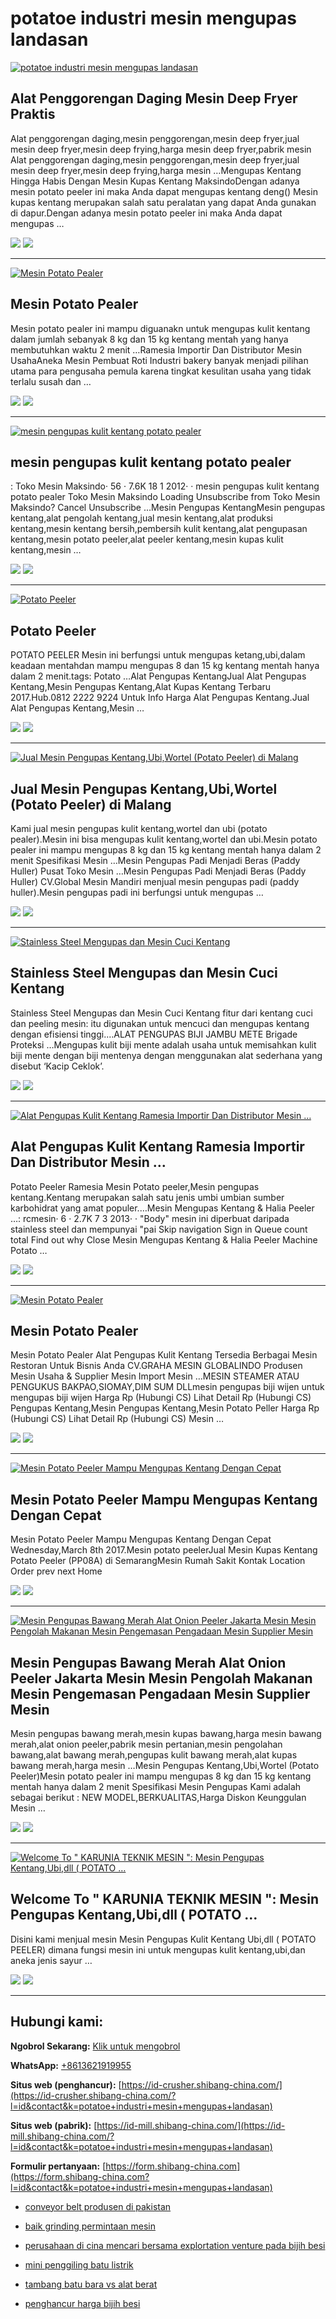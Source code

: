 # potatoe industri mesin mengupas landasan

<a href="https://swt.shibang-china.com/?l=id&img&k=potatoe+industri+mesin+mengupas+landasan" target="_blank">![potatoe industri mesin mengupas landasan](http://static.shibang-china.com/all-800x300/1100.jpg)</a>

## Alat Penggorengan Daging Mesin Deep Fryer Praktis
Alat penggorengan daging,mesin penggorengan,mesin deep fryer,jual mesin deep fryer,mesin deep frying,harga mesin deep fryer,pabrik mesin Alat penggorengan daging,mesin penggorengan,mesin deep fryer,jual mesin deep fryer,mesin deep frying,harga mesin …Mengupas Kentang Hingga Habis Dengan Mesin Kupas Kentang MaksindoDengan adanya mesin potato peeler ini maka Anda dapat mengupas kentang deng() Mesin kupas kentang merupakan salah satu peralatan yang dapat Anda gunakan di dapur.Dengan adanya mesin potato peeler ini maka Anda dapat mengupas …


<a href="https://whatsapp.shibangsoft.com/WhatsApp.php" target="_blank" title="WhatsApp">![](http://static.shibang-china.com/icon/whatsapp.png)</a> <a href="https://swt.shibang-china.com/?l=id&icon&k=potatoe+industri+mesin+mengupas+landasan" target="_blank">![](http://static.shibang-china.com/icon/chat-id.png)</a>

---

<a href="https://swt.shibang-china.com/?l=id&img&k=potatoe+industri+mesin+mengupas+landasan" target="_blank">![Mesin Potato Pealer](http://static.shibang-china.com/all-800x300/29.jpg)</a>

## Mesin Potato Pealer
Mesin potato pealer ini mampu diguanakn untuk mengupas kulit kentang dalam jumlah sebanyak 8 kg dan 15 kg kentang mentah yang hanya membutuhkan waktu 2 menit …Ramesia Importir Dan Distributor Mesin UsahaAneka Mesin Pembuat Roti Industri bakery banyak menjadi pilihan utama para pengusaha pemula karena tingkat kesulitan usaha yang tidak terlalu susah dan …


<a href="https://whatsapp.shibangsoft.com/WhatsApp.php" target="_blank" title="WhatsApp">![](http://static.shibang-china.com/icon/whatsapp.png)</a> <a href="https://swt.shibang-china.com/?l=id&icon&k=potatoe+industri+mesin+mengupas+landasan" target="_blank">![](http://static.shibang-china.com/icon/chat-id.png)</a>

---

<a href="https://swt.shibang-china.com/?l=id&img&k=potatoe+industri+mesin+mengupas+landasan" target="_blank">![mesin pengupas kulit kentang potato pealer](http://static.shibang-china.com/all-800x300/281.jpg)</a>

## mesin pengupas kulit kentang potato pealer
: Toko Mesin Maksindo· 56 · 7.6K 18 1 2012· · mesin pengupas kulit kentang potato pealer Toko Mesin Maksindo Loading Unsubscribe from Toko Mesin Maksindo? Cancel Unsubscribe …Mesin Pengupas KentangMesin pengupas kentang,alat pengolah kentang,jual mesin kentang,alat produksi kentang,mesin kentang bersih,pembersih kulit kentang,alat pengupasan kentang,mesin potato peeler,alat peeler kentang,mesin kupas kulit kentang,mesin …


<a href="https://whatsapp.shibangsoft.com/WhatsApp.php" target="_blank" title="WhatsApp">![](http://static.shibang-china.com/icon/whatsapp.png)</a> <a href="https://swt.shibang-china.com/?l=id&icon&k=potatoe+industri+mesin+mengupas+landasan" target="_blank">![](http://static.shibang-china.com/icon/chat-id.png)</a>

---

<a href="https://swt.shibang-china.com/?l=id&img&k=potatoe+industri+mesin+mengupas+landasan" target="_blank">![Potato Peeler](http://static.shibang-china.com/all-800x300/686.jpg)</a>

## Potato Peeler
POTATO PEELER Mesin ini berfungsi untuk mengupas ketang,ubi,dalam keadaan mentahdan mampu mengupas 8 dan 15 kg kentang mentah hanya dalam 2 menit.tags: Potato …Alat Pengupas KentangJual Alat Pengupas Kentang,Mesin Pengupas Kentang,Alat Kupas Kentang Terbaru 2017.Hub.0812 2222 9224 Untuk Info Harga Alat Pengupas Kentang.Jual Alat Pengupas Kentang,Mesin …


<a href="https://whatsapp.shibangsoft.com/WhatsApp.php" target="_blank" title="WhatsApp">![](http://static.shibang-china.com/icon/whatsapp.png)</a> <a href="https://swt.shibang-china.com/?l=id&icon&k=potatoe+industri+mesin+mengupas+landasan" target="_blank">![](http://static.shibang-china.com/icon/chat-id.png)</a>

---

<a href="https://swt.shibang-china.com/?l=id&img&k=potatoe+industri+mesin+mengupas+landasan" target="_blank">![Jual Mesin Pengupas Kentang,Ubi,Wortel (Potato Peeler) di Malang](http://static.shibang-china.com/all-800x300/114.jpg)</a>

## Jual Mesin Pengupas Kentang,Ubi,Wortel (Potato Peeler) di Malang
Kami jual mesin pengupas kulit kentang,wortel dan ubi (potato pealer).Mesin ini bisa mengupas kulit kentang,wortel dan ubi.Mesin potato pealer ini mampu mengupas 8 kg dan 15 kg kentang mentah hanya dalam 2 menit Spesifikasi Mesin …Mesin Pengupas Padi Menjadi Beras (Paddy Huller) Pusat Toko Mesin …Mesin Pengupas Padi Menjadi Beras (Paddy Huller) CV.Global Mesin Mandiri menjual mesin pengupas padi (paddy huller).Mesin pengupas padi ini berfungsi untuk mengupas …


<a href="https://whatsapp.shibangsoft.com/WhatsApp.php" target="_blank" title="WhatsApp">![](http://static.shibang-china.com/icon/whatsapp.png)</a> <a href="https://swt.shibang-china.com/?l=id&icon&k=potatoe+industri+mesin+mengupas+landasan" target="_blank">![](http://static.shibang-china.com/icon/chat-id.png)</a>

---

<a href="https://swt.shibang-china.com/?l=id&img&k=potatoe+industri+mesin+mengupas+landasan" target="_blank">![Stainless Steel Mengupas dan Mesin Cuci Kentang](http://static.shibang-china.com/all-800x300/20.jpg)</a>

## Stainless Steel Mengupas dan Mesin Cuci Kentang
Stainless Steel Mengupas dan Mesin Cuci Kentang fitur dari kentang cuci dan peeling mesin: itu digunakan untuk mencuci dan mengupas kentang dengan efisiensi tinggi.…ALAT PENGUPAS BIJI JAMBU METE Brigade Proteksi …Mengupas kulit biji mente adalah usaha untuk memisahkan kulit biji mente dengan biji mentenya dengan menggunakan alat sederhana yang disebut ‘Kacip Ceklok’.


<a href="https://whatsapp.shibangsoft.com/WhatsApp.php" target="_blank" title="WhatsApp">![](http://static.shibang-china.com/icon/whatsapp.png)</a> <a href="https://swt.shibang-china.com/?l=id&icon&k=potatoe+industri+mesin+mengupas+landasan" target="_blank">![](http://static.shibang-china.com/icon/chat-id.png)</a>

---

<a href="https://swt.shibang-china.com/?l=id&img&k=potatoe+industri+mesin+mengupas+landasan" target="_blank">![Alat Pengupas Kulit Kentang Ramesia Importir Dan Distributor Mesin …](http://static.shibang-china.com/all-800x300/1206.jpg)</a>

## Alat Pengupas Kulit Kentang Ramesia Importir Dan Distributor Mesin …
Potato Peeler Ramesia Mesin Potato peeler,Mesin pengupas kentang.Kentang merupakan salah satu jenis umbi umbian sumber karbohidrat yang amat populer.…Mesin Mengupas Kentang & Halia Peeler …: rcmesin· 6 · 2.7K 7 3 2013· · "Body" mesin ini diperbuat daripada stainless steel dan mempunyai "pai Skip navigation Sign in Queue count  total Find out why Close Mesin Mengupas Kentang & Halia Peeler Machine Potato …


<a href="https://whatsapp.shibangsoft.com/WhatsApp.php" target="_blank" title="WhatsApp">![](http://static.shibang-china.com/icon/whatsapp.png)</a> <a href="https://swt.shibang-china.com/?l=id&icon&k=potatoe+industri+mesin+mengupas+landasan" target="_blank">![](http://static.shibang-china.com/icon/chat-id.png)</a>

---

<a href="https://swt.shibang-china.com/?l=id&img&k=potatoe+industri+mesin+mengupas+landasan" target="_blank">![Mesin Potato Pealer](http://static.shibang-china.com/all-800x300/1312.jpg)</a>

## Mesin Potato Pealer
Mesin Potato Pealer Alat Pengupas Kulit Kentang Tersedia Berbagai Mesin Restoran Untuk Bisnis Anda  CV.GRAHA MESIN GLOBALINDO Produsen Mesin Usaha & Supplier Mesin Import Mesin …MESIN STEAMER ATAU PENGUKUS BAKPAO,SIOMAY,DIM SUM DLLmesin pengupas biji wijen untuk mengupas biji wijen Harga Rp (Hubungi CS) Lihat Detail Rp (Hubungi CS) Pengupas Kentang,Mesin Pengupas Kentang,Mesin Potato Peller Harga Rp (Hubungi CS) Lihat Detail Rp (Hubungi CS) Mesin …


<a href="https://whatsapp.shibangsoft.com/WhatsApp.php" target="_blank" title="WhatsApp">![](http://static.shibang-china.com/icon/whatsapp.png)</a> <a href="https://swt.shibang-china.com/?l=id&icon&k=potatoe+industri+mesin+mengupas+landasan" target="_blank">![](http://static.shibang-china.com/icon/chat-id.png)</a>

---

<a href="https://swt.shibang-china.com/?l=id&img&k=potatoe+industri+mesin+mengupas+landasan" target="_blank">![Mesin Potato Peeler Mampu Mengupas Kentang Dengan Cepat](http://static.shibang-china.com/all-800x300/1218.jpg)</a>

## Mesin Potato Peeler Mampu Mengupas Kentang Dengan Cepat
Mesin Potato Peeler Mampu Mengupas Kentang Dengan Cepat Wednesday,March 8th 2017.Mesin potato peelerJual Mesin Kupas Kentang Potato Peeler (PP08A) di SemarangMesin Rumah Sakit Kontak Location Order prev next Home


<a href="https://whatsapp.shibangsoft.com/WhatsApp.php" target="_blank" title="WhatsApp">![](http://static.shibang-china.com/icon/whatsapp.png)</a> <a href="https://swt.shibang-china.com/?l=id&icon&k=potatoe+industri+mesin+mengupas+landasan" target="_blank">![](http://static.shibang-china.com/icon/chat-id.png)</a>

---

<a href="https://swt.shibang-china.com/?l=id&img&k=potatoe+industri+mesin+mengupas+landasan" target="_blank">![Mesin Pengupas Bawang Merah Alat Onion Peeler Jakarta Mesin Mesin Pengolah Makanan Mesin Pengemasan Pengadaan Mesin Supplier Mesin](http://static.shibang-china.com/all-800x300/350.jpg)</a>

## Mesin Pengupas Bawang Merah Alat Onion Peeler Jakarta Mesin Mesin Pengolah Makanan Mesin Pengemasan Pengadaan Mesin Supplier Mesin
Mesin pengupas bawang merah,mesin kupas bawang,harga mesin bawang merah,alat onion peeler,pabrik mesin pertanian,mesin pengolahan bawang,alat bawang merah,pengupas kulit bawang merah,alat kupas bawang merah,harga mesin …Mesin Pengupas Kentang,Ubi,Wortel (Potato Peeler)Mesin potato pealer ini mampu mengupas 8 kg dan 15 kg kentang mentah hanya dalam 2 menit Spesifikasi Mesin Pengupas Kami adalah sebagai berikut : NEW MODEL,BERKUALITAS,Harga Diskon Keunggulan Mesin …


<a href="https://whatsapp.shibangsoft.com/WhatsApp.php" target="_blank" title="WhatsApp">![](http://static.shibang-china.com/icon/whatsapp.png)</a> <a href="https://swt.shibang-china.com/?l=id&icon&k=potatoe+industri+mesin+mengupas+landasan" target="_blank">![](http://static.shibang-china.com/icon/chat-id.png)</a>

---

<a href="https://swt.shibang-china.com/?l=id&img&k=potatoe+industri+mesin+mengupas+landasan" target="_blank">![Welcome To " KARUNIA TEKNIK MESIN ": Mesin Pengupas Kentang,Ubi,dll ( POTATO …](http://static.shibang-china.com/all-800x300/262.jpg)</a>

## Welcome To " KARUNIA TEKNIK MESIN ": Mesin Pengupas Kentang,Ubi,dll ( POTATO …
Disini kami menjual mesin Mesin Pengupas Kulit Kentang Ubi,dll ( POTATO PEELER) dimana fungsi mesin ini untuk mengupas kulit kentang,ubi,dan aneka jenis sayur …

<a href="https://whatsapp.shibangsoft.com/WhatsApp.php" target="_blank" title="WhatsApp">![](http://static.shibang-china.com/icon/whatsapp.png)</a> <a href="https://swt.shibang-china.com/?l=id&icon&k=potatoe+industri+mesin+mengupas+landasan" target="_blank">![](http://static.shibang-china.com/icon/chat-id.png)</a>

---
## Hubungi kami:

**Ngobrol Sekarang:** [Klik untuk mengobrol](https://swt.shibang-china.com?l=id&contact&k=potatoe+industri+mesin+mengupas+landasan)

**WhatsApp:**  [+8613621919955](https://whatsapp.shibangsoft.com/WhatsApp.php)

**Situs web (penghancur):** [https://id-crusher.shibang-china.com/](https://id-crusher.shibang-china.com/?l=id&contact&k=potatoe+industri+mesin+mengupas+landasan)

**Situs web (pabrik):** [https://id-mill.shibang-china.com/](https://id-mill.shibang-china.com/?l=id&contact&k=potatoe+industri+mesin+mengupas+landasan)

**Formulir pertanyaan:** [https://form.shibang-china.com](https://form.shibang-china.com?l=id&contact&k=potatoe+industri+mesin+mengupas+landasan)

* [conveyor belt produsen di pakistan](../27/conveyor%20belt%20produsen%20di%20pakistan.md)

* [baik grinding permintaan mesin](../22/baik%20grinding%20permintaan%20mesin.md)

* [perusahaan di cina mencari bersama explortation venture pada bijih besi](../25/perusahaan%20di%20cina%20mencari%20bersama%20explortation%20venture%20pada%20bijih%20besi.md)

* [mini penggiling batu listrik](../19/mini%20penggiling%20batu%20listrik.md)

* [tambang batu bara vs alat berat](../21/tambang%20batu%20bara%20vs%20alat%20berat.md)

* [penghancur harga bijih besi](../23/penghancur%20harga%20bijih%20besi.md)